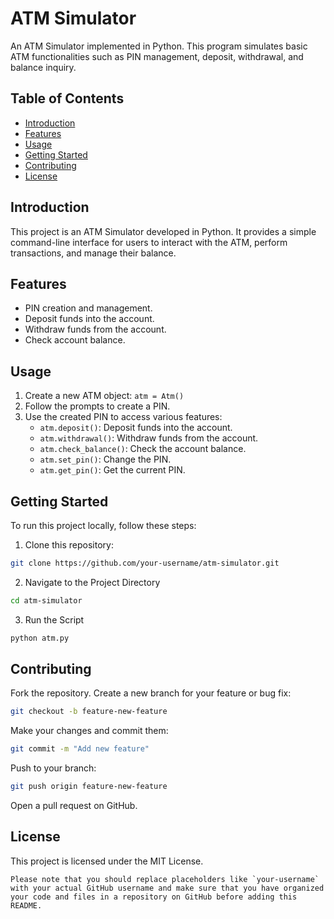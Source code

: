 # ATM Simulator

An ATM Simulator implemented in Python. This program simulates basic ATM functionalities such as PIN management, deposit, withdrawal, and balance inquiry.

## Table of Contents

- [Introduction](#introduction)
- [Features](#features)
- [Usage](#usage)
- [Getting Started](#getting-started)
- [Contributing](#contributing)
- [License](#license)

## Introduction

This project is an ATM Simulator developed in Python. It provides a simple command-line interface for users to interact with the ATM, perform transactions, and manage their balance.

## Features

- PIN creation and management.
- Deposit funds into the account.
- Withdraw funds from the account.
- Check account balance.

## Usage

1. Create a new ATM object: `atm = Atm()`
2. Follow the prompts to create a PIN.
3. Use the created PIN to access various features:
   - `atm.deposit()`: Deposit funds into the account.
   - `atm.withdrawal()`: Withdraw funds from the account.
   - `atm.check_balance()`: Check the account balance.
   - `atm.set_pin()`: Change the PIN.
   - `atm.get_pin()`: Get the current PIN.

## Getting Started

To run this project locally, follow these steps:

1. Clone this repository:

```bash
git clone https://github.com/your-username/atm-simulator.git
```

2. Navigate to the Project Directory

```bash
cd atm-simulator
```

3. Run the Script

```bash
python atm.py
```

## Contributing
Fork the repository.
Create a new branch for your feature or bug fix:
```bash
git checkout -b feature-new-feature
```
Make your changes and commit them:
```bash
git commit -m "Add new feature"
```
Push to your branch:
```bash
git push origin feature-new-feature
```
Open a pull request on GitHub.

## License
This project is licensed under the MIT License.

```vbnet
Please note that you should replace placeholders like `your-username` with your actual GitHub username and make sure that you have organized your code and files in a repository on GitHub before adding this README.
```
